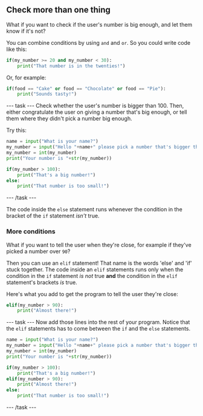 ## Check more than one thing

What if you want to check if the user's number is big enough, and let them know if it's not? 

You can combine conditions by using `and` and `or`. So you could write code like this:
```python
if(my_number >= 20 and my_number < 30):
    print("That number is in the twenties!")
```
Or, for example:
```python
if(food == "Cake" or food == "Chocolate" or food == "Pie"):
    print("Sounds tasty!")
```

--- task ---
Check whether the user's number is bigger than 100. Then, either congratulate the user on giving a number that's big enough, or tell them where they didn't pick a number big enough. 

Try this:

```python
name = input("What is your name?")
my_number = input("Hello "+name+" please pick a number that's bigger than 100")
my_number = int(my_number)
print("Your number is "+str(my_number))

if(my_number > 100):
    print("That's a big number!")
else:
    print("That number is too small!")
```
--- /task ---

The code inside the `else` statement runs whenever the condition in the bracket of the `if` statement _isn't_ true.
  
### More conditions

What if you want to tell the user when they're close, for example if they've picked a number over `90`?

Then you can use an `elif` statement! That name is the words 'else' and 'if' stuck together. The code inside an `elif` statements runs only when the condition in the `if` statement _is not_ true **and** the condition in the `elif` statement's brackets _is_ true. 

Here's what you add to get the program to tell the user they're close:

```python
elif(my_number > 90):
    print("Almost there!")
```

--- task ---
Now add those lines into the rest of your program. Notice that the `elif` statements has to come between the `if` and the `else` statements.

```python
name = input("What is your name?")
my_number = input("Hello "+name+" please pick a number that's bigger than 100")
my_number = int(my_number)
print("Your number is "+str(my_number))

if(my_number > 100):
    print("That's a big number!")
elif(my_number > 90):
    print("Almost there!")
else:
    print("That number is too small!")
```
--- /task ---
